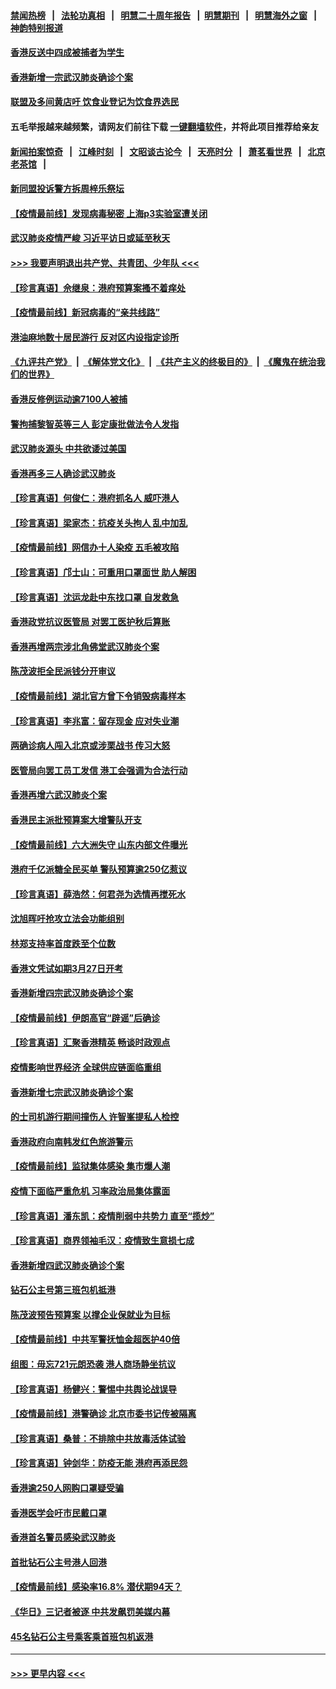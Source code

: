 #### [禁闻热榜](热点新闻.md?=0)  &nbsp;&nbsp;|&nbsp;&nbsp; [法轮功真相](https://github.com/gfw-breaker/truth/blob/master/README.md?=0) &nbsp;&nbsp;|&nbsp;&nbsp; [明慧二十周年报告](https://github.com/gfw-breaker/mh-reports/blob/master/README.md?=0) &nbsp;&nbsp;|&nbsp;&nbsp;[明慧期刊](https://github.com/gfw-breaker/mh-qikan) &nbsp;&nbsp;|&nbsp;&nbsp; [明慧海外之窗](https://github.com/gfw-breaker/mh-news/blob/master/README.md?=0) &nbsp;&nbsp;|&nbsp;&nbsp; [神韵特别报道](https://github.com/gfw-breaker/mh-news/blob/master/shenyun.md?=0)
#### [香港反送中四成被捕者为学生](../pages/nsc415/n11910730.md?t=03031931) 
#### [香港新增一宗武汉肺炎确诊个案](../pages/nsc415/n11910724.md?t=03031931) 
#### [联盟及多间黄店吁 饮食业登记为饮食界选民](../pages/nsc415/n11910718.md?t=03031931) 
#### 五毛举报越来越频繁，请网友们前往下载 [一键翻墙软件](https://github.com/gfw-breaker/ssr-accounts)，并将此项目推荐给亲友
#### [新闻拍案惊奇](https://github.com/gfw-breaker/banned-news/blob/master/pages/link4.md) &nbsp;&nbsp;|&nbsp;&nbsp; [江峰时刻](https://github.com/gfw-breaker/banned-news/blob/master/pages/link4.md) &nbsp;&nbsp;|&nbsp;&nbsp; [文昭谈古论今](https://github.com/gfw-breaker/banned-news/blob/master/pages/link4.md) &nbsp;&nbsp;|&nbsp;&nbsp; [天亮时分](https://github.com/gfw-breaker/banned-news/blob/master/pages/link4.md) &nbsp;&nbsp;|&nbsp;&nbsp; [萧茗看世界](https://github.com/gfw-breaker/banned-news/blob/master/pages/link4.md) &nbsp;&nbsp;|&nbsp;&nbsp; [北京老茶馆](https://github.com/gfw-breaker/banned-news/blob/master/pages/link4.md) &nbsp;&nbsp;|&nbsp;&nbsp; 
#### [新同盟投诉警方拆周梓乐祭坛](../pages/nsc415/n11910707.md?t=03031931) 
#### [【疫情最前线】发现病毒秘密 上海p3实验室遭关闭](../pages/nsc415/n11910640.md?t=03031931) 
#### [武汉肺炎疫情严峻 习近平访日或延至秋天](../pages/nsc415/n11910570.md?t=03031931) 
#### [>>> 我要声明退出共产党、共青团、少年队 <<<](https://github.com/begood0513/goodnews/blob/master/quit/letter.md) 
#### [【珍言真语】佘继泉：港府预算案搔不着痒处](../pages/nsc415/n11910011.md?t=03031931) 
#### [【疫情最前线】新冠病毒的“亲共线路”](../pages/nsc415/n11907734.md?t=03031931) 
#### [港油麻地数十居民游行 反对区内设指定诊所](../pages/nsc415/n11907900.md?t=03031931) 
#### [《九评共产党》](https://github.com/begood0513/9ping.md/blob/master/README.md) &nbsp;|&nbsp; [《解体党文化》](../../../../jtdwh.md/blob/master/README.md)  &nbsp;|&nbsp; [《共产主义的终极目的》](../../../../gczydzjmd.md/blob/master/README.md) &nbsp;|&nbsp; [《魔鬼在统治我们的世界》](../../../../mgztzwmdsj.md/blob/master/README.md) 
#### [香港反修例运动逾7100人被捕](../pages/nsc415/n11907922.md?t=03031931) 
#### [警拘捕黎智英等三人 彭定康批做法令人发指](../pages/nsc415/n11907905.md?t=03031931) 
#### [武汉肺炎源头 中共欲诿过美国](../pages/nsc415/n11907665.md?t=03031931) 
#### [香港再多三人确诊武汉肺炎](../pages/nsc415/n11907846.md?t=03031931) 
#### [【珍言真语】何俊仁：港府抓名人 威吓港人](../pages/nsc415/n11907561.md?t=03031931) 
#### [【珍言真语】梁家杰：抗疫关头拘人 乱中加乱](../pages/nsc415/n11907444.md?t=03031931) 
#### [【疫情最前线】网信办十人染疫 五毛被攻陷](../pages/nsc415/n11903757.md?t=03031931) 
#### [【珍言真语】邝士山：可重用口罩面世 助人解困](../pages/nsc415/n11903875.md?t=03031931) 
#### [【珍言真语】沈运龙赴中东找口罩 自发救急](../pages/nsc415/n11903291.md?t=03031931) 
#### [香港政党抗议医管局 对罢工医护秋后算账](../pages/nsc415/n11901746.md?t=03031931) 
#### [香港再增两宗涉北角佛堂武汉肺炎个案](../pages/nsc415/n11901737.md?t=03031931) 
#### [陈茂波拒全民派钱分开审议](../pages/nsc415/n11901672.md?t=03031931) 
#### [【疫情最前线】湖北官方曾下令销毁病毒样本](../pages/nsc415/n11901518.md?t=03031931) 
#### [【珍言真语】李兆富：留存现金 应对失业潮](../pages/nsc415/n11901448.md?t=03031931) 
#### [两确诊病人闯入北京或涉栗战书 传习大怒](../pages/nsc415/n11901180.md?t=03031931) 
#### [医管局向罢工员工发信 港工会强调为合法行动](../pages/nsc415/n11898870.md?t=03031931) 
#### [香港再增六武汉肺炎个案](../pages/nsc415/n11898843.md?t=03031931) 
#### [香港民主派批预算案大增警队开支](../pages/nsc415/n11898813.md?t=03031931) 
#### [【疫情最前线】六大洲失守 山东内部文件曝光](../pages/nsc415/n11898455.md?t=03031931) 
#### [港府千亿派糖全民买单 警队预算逾250亿惹议](../pages/nsc415/n11898608.md?t=03031931) 
#### [【珍言真语】薛浩然：何君尧为选情再搅死水](../pages/nsc415/n11898269.md?t=03031931) 
#### [沈旭晖吁抢攻立法会功能组别](../pages/nsc415/n11896084.md?t=03031931) 
#### [林郑支持率首度跌至个位数](../pages/nsc415/n11896058.md?t=03031931) 
#### [香港文凭试如期3月27日开考](../pages/nsc415/n11896055.md?t=03031931) 
#### [香港新增四宗武汉肺炎确诊个案](../pages/nsc415/n11896040.md?t=03031931) 
#### [【疫情最前线】伊朗高官“辟谣”后确诊](../pages/nsc415/n11895902.md?t=03031931) 
#### [【珍言真语】汇聚香港精英 畅谈时政观点](../pages/nsc415/n11895733.md?t=03031931) 
#### [疫情影响世界经济 全球供应链面临重组](../pages/nsc415/n11895634.md?t=03031931) 
#### [香港新增七宗武汉肺炎确诊个案](../pages/nsc415/n11893498.md?t=03031931) 
#### [的士司机游行期间撞伤人 许智峯提私人检控](../pages/nsc415/n11893483.md?t=03031931) 
#### [香港政府向南韩发红色旅游警示](../pages/nsc415/n11893398.md?t=03031931) 
#### [【疫情最前线】监狱集体感染 集市爆人潮](../pages/nsc415/n11893181.md?t=03031931) 
#### [疫情下面临严重危机  习率政治局集体露面](../pages/nsc415/n11893305.md?t=03031931) 
#### [【珍言真语】潘东凯：疫情削弱中共势力 直至“揽炒”](../pages/nsc415/n11892866.md?t=03031931) 
#### [【珍言真语】商界领袖毛汉：疫情致生意损七成](../pages/nsc415/n11890348.md?t=03031931) 
#### [香港新增四武汉肺炎确诊个案](../pages/nsc415/n11890610.md?t=03031931) 
#### [钻石公主号第三班包机抵港](../pages/nsc415/n11890645.md?t=03031931) 
#### [陈茂波预告预算案 以撑企业保就业为目标](../pages/nsc415/n11890574.md?t=03031931) 
#### [【疫情最前线】中共军警抚恤金超医护40倍](../pages/nsc415/n11890458.md?t=03031931) 
#### [组图：毋忘721元朗恐袭 港人商场静坐抗议](../pages/nsc415/n11876882.md?t=03031931) 
#### [【珍言真语】杨健兴：警惕中共舆论战误导](../pages/nsc415/n11888131.md?t=03031931) 
#### [【疫情最前线】港警确诊 北京市委书记传被隔离](../pages/nsc415/n11886872.md?t=03031931) 
#### [【珍言真语】桑普：不排除中共放毒活体试验](../pages/nsc415/n11886832.md?t=03031931) 
#### [【珍言真语】钟剑华：防疫无能 港府再添民怨](../pages/nsc415/n11884504.md?t=03031931) 
#### [香港逾250人网购口罩疑受骗](../pages/nsc415/n11884388.md?t=03031931) 
#### [香港医学会吁市民戴口罩](../pages/nsc415/n11884367.md?t=03031931) 
#### [香港首名警员感染武汉肺炎](../pages/nsc415/n11884357.md?t=03031931) 
#### [首批钻石公主号港人回港](../pages/nsc415/n11884333.md?t=03031931) 
#### [【疫情最前线】感染率16.8% 潜伏期94天？](../pages/nsc415/n11884256.md?t=03031931) 
#### [《华日》三记者被逐 中共发飙罚美媒内幕](../pages/nsc415/n11884184.md?t=03031931) 
#### [45名钻石公主号乘客乘首班包机返港](../pages/nsc415/n11881770.md?t=03031931) 

----
#### [ >>> 更早内容 <<< ](../indexes/nsc415-earlier.md)
